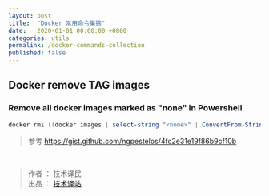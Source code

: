 ```yaml
---
layout: post
title:  "Docker 常用命令集锦"
date:   2020-01-01 00:00:00 +0800
categories: utils
permalink: /docker-commands-collection
published: false
---
```


## Docker remove <none> TAG images

### Remove all docker images marked as "none" in Powershell

```powershell
docker rmi ((docker images | select-string "<none>" | ConvertFrom-String) | Select -ExpandProperty "P3")
```

> 参考 <https://gist.github.com/ngpestelos/4fc2e31e19f86b9cf10b>

<br />

> 作者 ： 技术译民 <br/>
> 出品 ： [技术译站](https://ittranslator.cn/)

